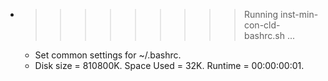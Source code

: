 * >>>>>>>>> Running inst-min-con-cld-bashrc.sh ...
  * Set common settings for ~/.bashrc.
  * Disk size = 810800K. Space Used = 32K. Runtime = 00:00:00:01.
